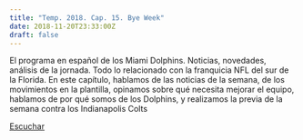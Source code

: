 ```yaml
---
title: "Temp. 2018. Cap. 15. Bye Week"
date: 2018-11-20T23:33:00Z
draft: false
---
```


El programa en español de los Miami Dolphins. Noticias, novedades, análisis de la jornada.
Todo lo relacionado con la franquicia NFL del sur de la Florida.
En este capítulo, hablamos de las noticias de la semana, de los movimientos en la plantilla, opinamos sobre qué necesita mejorar el equipo, hablamos de por qué somos de los Dolphins, y realizamos la previa de la semana contra los Indianapolis Colts

[Escuchar](https://www.ivoox.com/temp-2018-cap-15-bye-week-audios-mp3_rf_30211435_1.html)
